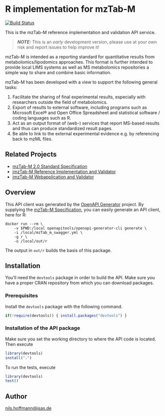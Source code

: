 # R implementation for mzTab-M
[![Build Status](https://travis-ci.org/lifs-tools/rmzTab-m.svg?branch=master)](https://travis-ci.org/lifs-tools/rmzTab-m)

This is the mzTab-M reference implementation and validation API service.

> **_NOTE:_**  This is an *early* development version, please use at your own risk and report issues to help improve it!

mzTab-M is intended as a reporting standard for quantitative results from metabolomics/lipodomics approaches. This format is further intended to provide local LIMS systems as well as MS metabolomics repositories a simple way to share and combine basic information.

mzTab-M has been developed with a view to support the following general tasks:

1. Facilitate the sharing of final experimental results, especially with researchers outside the field of metabolomics.
2. Export of results to external software, including programs such as Microsoft Excel® and Open Office Spreadsheet and statistical software / coding languages such as R.
3. Act as an output format of (web-) services that report MS-based results and thus can produce standardized result pages.
4. Be able to link to the external experimental evidence e.g. by referencing back to mzML files.

## Related Projects

- [mzTab-M 2.0 Standard Specification](http://github.com/HUPO-PSI/mztab)
- [jmzTab-M Reference Implementation and Validator](https://github.com/lifs-tools/jmztab-m)
- [jmzTab-M Webapplication and Validator](https://github.com/lifs-tools/jmztab-m-webapp)

## Overview
This API client was generated by the [OpenAPI Generator](https://openapi-generator.tech) project. By supplying the [mzTab-M Specification](https://raw.githubusercontent.com/lifs-tools/jmzTab-m/master/api/src/main/resources/mzTab_m_swagger.yml), you can easily generate an API client, here for R:

```
docker run --rm \
    -v $PWD:/local openapitools/openapi-generator-cli generate \
    -i /local/mzTab_m_swagger.yml \
    -g r \
    -o /local/out/r
```
The output in `out/r` builds the basis of this package.

## Installation
You'll need the `devtools` package in order to build the API.
Make sure you have a proper CRAN repository from which you can download packages.

### Prerequisites
Install the `devtools` package with the following command.
```R
if(!require(devtools)) { install.packages("devtools") }
```

### Installation of the API package
Make sure you set the working directory to where the API code is located.
Then execute
```R
library(devtools)
install(".")
```

To run the tests, execute
```R
library(devtools)
test()
```

## Author
nils.hoffmann@isas.de

